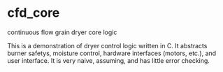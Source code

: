 cfd_core
========

continuous flow grain dryer core logic


This is a demonstration of dryer control logic written in C. It abstracts burner safetys, moisture control,
hardware interfaces (motors, etc.), and user interface. It is very naive, assuming, and has little error checking.
